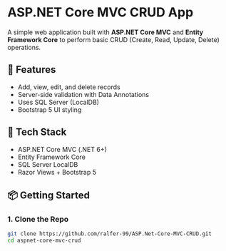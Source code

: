 # ASP.NET Core MVC CRUD App

A simple web application built with **ASP.NET Core MVC** and **Entity Framework Core** to perform basic CRUD (Create, Read, Update, Delete) operations.

## 🚀 Features
- Add, view, edit, and delete records
- Server-side validation with Data Annotations
- Uses SQL Server (LocalDB)
- Bootstrap 5 UI styling

## 🔧 Tech Stack
- ASP.NET Core MVC (.NET 6+)
- Entity Framework Core
- SQL Server LocalDB
- Razor Views + Bootstrap 5

## 📦 Getting Started

### 1. Clone the Repo
```bash
git clone https://github.com/ralfer-99/ASP.Net-Core-MVC-CRUD.git
cd aspnet-core-mvc-crud
